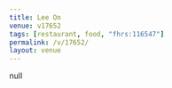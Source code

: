 ```yaml
---
title: Lee On
venue: v17652
tags: [restaurant, food, "fhrs:116547"]
permalink: /v/17652/
layout: venue
---
```

null